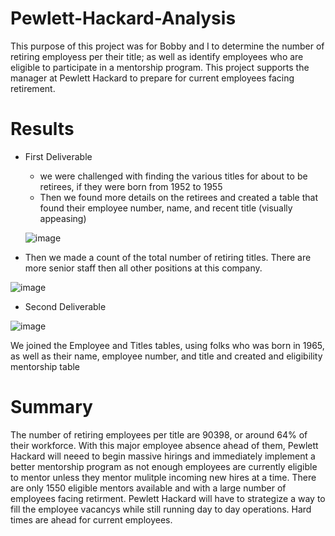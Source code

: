 # Pewlett-Hackard-Analysis

This purpose of this project was for Bobby and I to determine the number of retiring employess per their title; as well as identify employees who are eligible to participate in a mentorship program. This project supports the manager at Pewlett Hackard to prepare for current employees facing retirement.

# Results

* First Deliverable
  * we were challenged with finding the various titles for about to be retirees, if they were born from 1952 to 1955
  * Then we found more details on the retirees and created a table that found their employee number, name, and recent title (visually appeasing)
  
  ![image](https://user-images.githubusercontent.com/86068655/145681189-6967387b-bcbc-4865-a6c1-f06f02b41aa2.png)  
 
 * Then we made a count of the total number of retiring titles. There are more senior staff then all other positions at this company. 
 
![image](https://user-images.githubusercontent.com/86068655/145681138-a58c13c5-d3a7-4302-90bd-6b4f8b17d310.png)



* Second Deliverable

![image](https://user-images.githubusercontent.com/86068655/145681122-ae97b7a1-59aa-4cc5-b5e2-d11ce99f0271.png)

We joined the Employee and Titles tables, using folks who was born in 1965, as well as their name, employee number, and title and created and eligibility       mentorship table


# Summary
 The number of retiring employees per title are 90398, or around 64% of their workforce. With this major employee absence ahead of them, Pewlett Hackard will neeed to begin massive hirings and immediately implement a better mentorship program as not enough employees are currently eligible to mentor unless they mentor mulitple incoming new hires at a time. There are only 1550 eligible mentors available and with a large number of employees facing retirment. Pewlett Hackard will have to strategize a way to fill the employee vacancys while still running day to day operations. Hard times are ahead for current employees.
